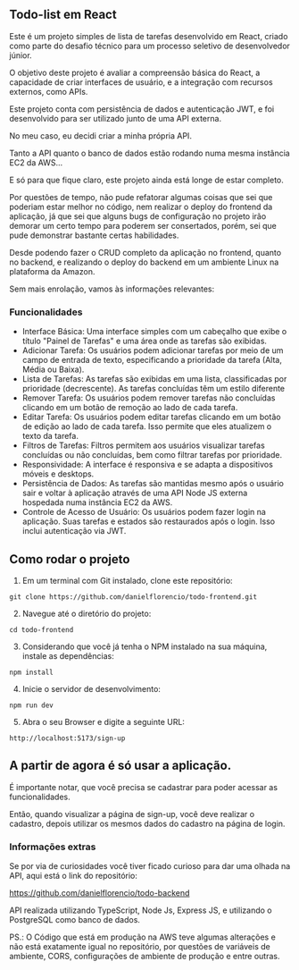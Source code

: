 ## Todo-list em React

Este é um projeto simples de lista de tarefas desenvolvido em React, criado como parte do desafio técnico para um processo seletivo de desenvolvedor júnior. 

O objetivo deste projeto é avaliar a compreensão básica do React, a capacidade de criar interfaces de usuário, e a integração com recursos externos, como APIs. 

Este projeto conta com persistência de dados e autenticação JWT, e foi desenvolvido para ser utilizado junto de uma API externa.

No meu caso, eu decidi criar a minha própria API.

Tanto a API quanto o banco de dados estão rodando numa mesma instância EC2 da AWS...

E só para que fique claro, este projeto ainda está longe de estar completo. 

Por questões de tempo, não pude refatorar algumas coisas que sei que poderiam estar melhor no código, nem realizar o deploy do frontend da aplicação, já que sei que alguns bugs de configuração no projeto irão demorar um certo tempo para poderem ser consertados, porém, sei que pude demonstrar bastante certas habilidades.

Desde podendo fazer o CRUD completo da aplicação no frontend, quanto no backend, e realizando o deploy do backend em um ambiente Linux na plataforma da Amazon.

Sem mais enrolação, vamos às informações relevantes: 

### Funcionalidades

- Interface Básica: Uma interface simples com um cabeçalho que exibe o título "Painel de Tarefas" e uma área onde as tarefas são exibidas.
- Adicionar Tarefa: Os usuários podem adicionar tarefas por meio de um campo de entrada de texto, especificando a prioridade da tarefa (Alta, Média ou Baixa).
- Lista de Tarefas: As tarefas são exibidas em uma lista, classificadas por prioridade (decrescente). As tarefas concluídas têm um estilo diferente
- Remover Tarefa: Os usuários podem remover tarefas não concluídas clicando em um botão de remoção ao lado de cada tarefa.
- Editar Tarefa: Os usuários podem editar tarefas clicando em um botão de edição ao lado de cada tarefa. Isso permite que eles atualizem o texto da tarefa.
- Filtros de Tarefas: Filtros permitem aos usuários visualizar tarefas concluídas ou não concluídas, bem como filtrar tarefas por prioridade.
- Responsividade: A interface é responsiva e se adapta a dispositivos móveis e desktops.
- Persistência de Dados: As tarefas são mantidas mesmo após o usuário sair e voltar à aplicação através de uma API Node JS externa hospedada numa instância EC2 da AWS.
- Controle de Acesso de Usuário: Os usuários podem fazer login na aplicação. Suas tarefas e estados são restaurados após o login. Isso inclui autenticação via JWT.

## Como rodar o projeto

1. Em um terminal com Git instalado, clone este repositório:


``git clone https://github.com/danielflorencio/todo-frontend.git``

2. Navegue até o diretório do projeto:

``cd todo-frontend``

3. Considerando que você já tenha o NPM instalado na sua máquina, instale as dependências:

``npm install``


4. Inicie o servidor de desenvolvimento:

``npm run dev``

5. Abra o seu Browser e digite a seguinte URL:

``http://localhost:5173/sign-up``

## A partir de agora é só usar a aplicação.

É importante notar, que você precisa se cadastrar para poder acessar as funcionalidades. 

Então, quando visualizar a página de sign-up, você deve realizar o cadastro, depois utilizar os mesmos dados do cadastro na página de login.

### Informações extras

Se por via de curiosidades você tiver ficado curioso para dar uma olhada na API, aqui está o link do repositório: 

https://github.com/danielflorencio/todo-backend 

API realizada utilizando TypeScript, Node Js, Express JS, e utilizando o PostgreSQL como banco de dados. 

PS.: O Código que está em produção na AWS teve algumas alterações e não está exatamente igual no repositório, por questões de variáveis de ambiente, CORS, configurações de ambiente de produção e entre outras. 
